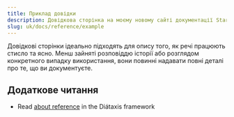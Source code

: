 ```yaml
---
title: Приклад довідки
description: Довідкова сторінка на моєму новому сайті документації Starlight.
slug: uk/docs/reference/example
---
```


Довідкові сторінки ідеально підходять для опису того, як речі працюють стисло та ясно.
Менш зайняті розповіддю історії або розглядом конкретного випадку використання, вони повинні надавати повні деталі про те, що ви документуєте.

## Додаткове читання

* Read [about reference](https://diataxis.fr/reference/) in the Diátaxis framework
